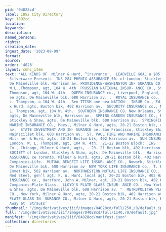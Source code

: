 ```yaml
---
pid: '04028cd'
label: 1892 City Directory
key: 1892cd
location: 
keywords: 
description: 
named_persons: 
rights: 
creation_date: 
ingest_date: '2023-08-09'
format: 
source: 
order: '4028'
layout: cmhc_item
text: 'ALL KINDS OF  Milner & Hurd, “irsvrance:.  LEADVILLE GOAL a $05 POPLAR STREET  Magnificent
  Silverware Presents  INS 284 PHENIX ASSURANCE £0. of London, Stickley & Shaw,  agts,
  De Maineville blk, Harrison av. PROVIDENCE-WASHINGTON IN- SURANCE CO., Rhode Island,
  W.L..Thompson, agt, 104 W. 4th  PRUSSIAN NATIONAL INSUR- ANCE CO., Stettin, W. L.
  Thompson, agt, 104 W. 4th.  QUEEN INSURANCE co., Liverpool, England, ‘Stickley &
  ee agts, De Maineville bik, 600 Harrison av. .  ROYAL INSURANCE co., England, W.
  L. Thompson, a 104 W. 4th.  Sen TTISH ane nea NATION-  INSUR Co., Edin- Berghe Miner
  x Hurd, agts, Boston bik, 402 Harrison av.  SECURITY INSURANCE co., New Haven, W.
  L. Thompson, agt, 104 W. 4th.  SOUTHERN INSURANCE CO. New Orleans, Stickley & Shaw,
  agts, De Maineville blk, Harrison av.  SPRING GARDEN INSURANCE CO., Philadelphia,
  Stickley & Shaw, agts, De Maineville blk, 600 Harrison av.  SPRINGFIELD FIRE AND
  MARINE INSURANCE CO., Maes., Milner & Hurd, agts, 20-21 Boston bik, 402 Harrison
  av.  STATE INVESTMENT AND IN- SURANCE oe: San Francisco, Stickley Shaw, agts, De
  Mainsciliet blk, 600 Harrison av.  ST. PAUL FIRE AND MARINE INSURANCE C€0., Minn.,
  Mil- ner & Hurd, agts, 20-21 Boston blk, 402 Harrison av.  SUN INSURANCE OFFICE,
  London, W. L. Thompson, agt, 104 W. 4th.  21-22 Boston Block:  INS  TRADERS’ INSURANCE
  Co., Chicago, Milner & Hurd, agts, - 20- 21 Boston blk, 402 Harrison  UNION ASSURANCE
  SOCIETY of London, Stickley & Shaw, agts, De Maineville blk,  Harrison av.  WESTERN
  ASSURANCE ce Toronto, Milner & Hurd, agts, 20-21 Boston blk, 402 Harrison av.  Insurance
  Companies—Life.  MUTUAL BENEFIT LIFE INSUR- ANCE CO., Newark, Stickley & Shaw, agts,
  De Maineville bik, 600 Harrison av  NEW YORK LIFE INSURANCE co., T. F. Daly, agt,
  Emmet bik, 502 Harrison av.  NORTHWESTERN MUTUAL LIFE INSURANCE CO., Milwaukee,
  Ned Steel, gen’l agt, F. W. Hurd, local agt, 20-21 Boston bik, 402 Harrison av.  TRAVELERS’
  INSURANCE co., Hartford, John A. Milner, agt, 20-21 Boston blk, 402 Harrison av.  Insurance
  Companies—Plate Glass.  LLOYD’S PLATE GLASS INSUR- ANCE CO., New York, Stickley
  & Shaw, agts, De Maineville blk, 600 Harrison av. °  METROPOLITAN PLATE GLASS INSURANCE
  CO., New York, Milner & Hurd, agte, 20-21 Boston bik, 402 Harrison av.  NEW YORK
  PLATE GLASS IN- SURANCE CO., Milner & Hurd, agts, 20-21 Boston blk, Harrison av.  Given
  Away at  Strauss’    '
thumbnail: "/img/derivatives/iiif/images/04028cd/full/250,/0/default.jpg"
full: "/img/derivatives/iiif/images/04028cd/full/1140,/0/default.jpg"
manifest: "/img/derivatives/iiif/04028cd/manifest.json"
collection: directories
---
```

